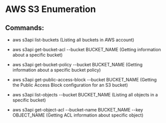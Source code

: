 # AWS S3 Enumeration

## Commands:

 - aws s3api list-buckets (Listing all buckets in AWS account)

 - aws s3api get-bucket-acl --bucket BUCKET_NAME (Getting information about a specific bucket)

 - aws s3api get-bucket-policy --bucket BUCKET_NAME (Getting information about a specific bucket policy)

 - aws s3api get-public-access-block --bucket BUCKET_NAME (Getting the Public Access Block configuration for an S3 bucket)

 - aws s3api list-objects --bucket BUCKET_NAME (Listing all objects in a specific bucket)

 - aws s3api get-object-acl --bucket-name BUCKET_NAME --key OBJECT_NAME (Getting ACL information about specific object)

